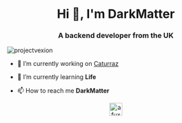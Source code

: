 <h1 align="center">Hi 👋, I'm DarkMatter</h1>
<h3 align="center">A backend developer from the UK</h3>

<p align="left"> <img src="https://komarev.com/ghpvc/?username=projectvexion" alt="projectvexion" /> </p>

- 🔭 I’m currently working on [Caturraz](https://caturra.org)

- 🌱 I’m currently learning **Life**

- 📫 How to reach me **DarkMatter**

<p align="center">
<a href="https://twitter.com/afuxy_" target="blank"><img align="center" src="https://cdn.jsdelivr.net/npm/simple-icons@3.0.1/icons/twitter.svg" alt="afuxy_" height="30" width="30" /></a>
</p>
